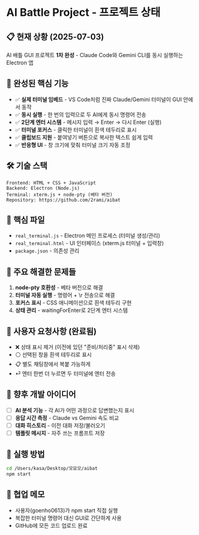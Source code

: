 # AI Battle Project - 프로젝트 상태

## 📋 현재 상황 (2025-07-03)
AI 배틀 GUI 프로젝트 **1차 완성** - Claude Code와 Gemini CLI를 동시 실행하는 Electron 앱

## 🚀 완성된 핵심 기능
- ✅ **실제 터미널 임베드** - VS Code처럼 진짜 Claude/Gemini 터미널이 GUI 안에서 동작
- ✅ **동시 실행** - 한 번의 입력으로 두 AI에게 동시 명령어 전송
- ✅ **2단계 엔터 시스템** - 메시지 입력 → Enter → 다시 Enter (실행)
- ✅ **터미널 포커스** - 클릭한 터미널이 흰색 테두리로 표시
- ✅ **클립보드 지원** - 붙여넣기 버튼으로 복사한 텍스트 쉽게 입력
- ✅ **반응형 UI** - 창 크기에 맞춰 터미널 크기 자동 조정

## 🛠️ 기술 스택
```
Frontend: HTML + CSS + JavaScript
Backend: Electron (Node.js)
Terminal: xterm.js + node-pty (베타 버전)
Repository: https://github.com/2rami/aibat
```

## 📁 핵심 파일
- `real_terminal.js` - Electron 메인 프로세스 (터미널 생성/관리)
- `real_terminal.html` - UI 인터페이스 (xterm.js 터미널 + 입력창)
- `package.json` - 의존성 관리

## 🔧 주요 해결한 문제들
1. **node-pty 호환성** - 베타 버전으로 해결
2. **터미널 자동 실행** - 명령어 + \r 전송으로 해결  
3. **포커스 표시** - CSS 애니메이션으로 흰색 테두리 구현
4. **상태 관리** - waitingForEnter로 2단계 엔터 시스템

## 💭 사용자 요청사항 (완료됨)
- ❌ 상태 표시 제거 (이전에 있던 "준비/처리중" 표시 삭제)
- ⚪ 선택된 창을 흰색 테두리로 표시
- 📋 별도 채팅창에서 복붙 가능하게
- ⏎ 엔터 한번 더 누르면 두 터미널에 엔터 전송

## 🎯 향후 개발 아이디어
- [ ] **AI 분석 기능** - 각 AI가 어떤 과정으로 답변했는지 표시
- [ ] **응답 시간 측정** - Claude vs Gemini 속도 비교
- [ ] **대화 히스토리** - 이전 대화 저장/불러오기
- [ ] **템플릿 메시지** - 자주 쓰는 프롬프트 저장

## 📝 실행 방법
```bash
cd /Users/kasa/Desktop/모묘모/aibat
npm start
```

## 🤝 협업 메모
- 사용자(goenho0613)가 npm start 직접 실행
- 복잡한 터미널 명령어 대신 GUI로 간단하게 사용
- GitHub에 모든 코드 업로드 완료